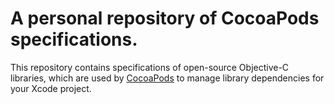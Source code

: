 # A personal repository of CocoaPods specifications.

This repository contains specifications of open-source Objective-C libraries, which are used by [CocoaPods](https://github.com/CocoaPods/CocoaPods) to manage library dependencies for your Xcode project.
